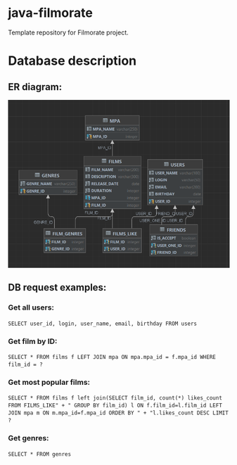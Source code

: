 # java-filmorate
Template repository for Filmorate project.

# Database description
## ER diagram:

![img.png](img.png)
## DB request examples:

### Get all users:

`SELECT user_id,
login,
user_name,
email,
birthday
FROM users`

### Get film by ID:

`SELECT * FROM films f LEFT JOIN mpa ON mpa.mpa_id = f.mpa_id WHERE film_id = ?`

### Get most popular films:

`SELECT * FROM films f left join(SELECT film_id, count(*) likes_count  FROM FILMS_LIKE" +
" GROUP BY film_id) l ON f.film_id=l.film_id LEFT JOIN mpa m ON m.mpa_id=f.mpa_id ORDER BY " +
"l.likes_count DESC LIMIT ?`

### Get genres:

`SELECT * FROM genres`